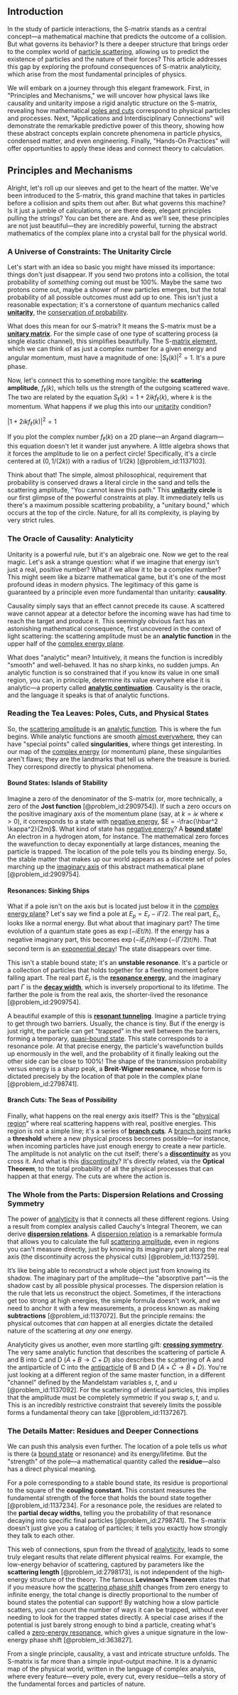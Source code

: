 ## Introduction
In the study of particle interactions, the S-matrix stands as a central concept—a mathematical machine that predicts the outcome of a collision. But what governs its behavior? Is there a deeper structure that brings order to the complex world of [particle scattering](@article_id:152447), allowing us to predict the existence of particles and the nature of their forces? This article addresses this gap by exploring the profound consequences of S-matrix analyticity, which arise from the most fundamental principles of physics.

We will embark on a journey through this elegant framework. First, in "Principles and Mechanisms," we will uncover how physical laws like causality and unitarity impose a rigid analytic structure on the S-matrix, revealing how mathematical [poles and cuts](@article_id:189626) correspond to physical particles and processes. Next, "Applications and Interdisciplinary Connections" will demonstrate the remarkable predictive power of this theory, showing how these abstract concepts explain concrete phenomena in particle physics, condensed matter, and even engineering. Finally, "Hands-On Practices" will offer opportunities to apply these ideas and connect theory to calculation.

## Principles and Mechanisms

Alright, let's roll up our sleeves and get to the heart of the matter. We've been introduced to the S-matrix, this grand machine that takes in particles before a collision and spits them out after. But what governs this machine? Is it just a jumble of calculations, or are there deep, elegant principles pulling the strings? You can bet there are. And as we'll see, these principles are not just beautiful—they are incredibly powerful, turning the abstract mathematics of the complex plane into a crystal ball for the physical world.

### A Universe of Constraints: The Unitarity Circle

Let's start with an idea so basic you might have missed its importance: things don't just disappear. If you send two protons into a collision, the total probability of *something* coming out must be 100%. Maybe the same two protons come out, maybe a shower of new particles emerges, but the total probability of all possible outcomes must add up to one. This isn't just a reasonable expectation; it's a cornerstone of quantum mechanics called **[unitarity](@article_id:138279)**, the [conservation of probability](@article_id:149142).

What does this mean for our S-matrix? It means the S-matrix must be a **[unitary matrix](@article_id:138484)**. For the simple case of one type of scattering process (a single elastic channel), this simplifies beautifully. The S-[matrix element](@article_id:135766), which we can think of as just a complex number for a given energy and angular momentum, must have a magnitude of one: $|S_\ell(k)|^2 = 1$. It's a pure phase.

Now, let's connect this to something more tangible: the **scattering amplitude**, $f_\ell(k)$, which tells us the strength of the outgoing scattered wave. The two are related by the equation $S_\ell(k) = 1 + 2ikf_\ell(k)$, where $k$ is the momentum. What happens if we plug this into our [unitarity](@article_id:138279) condition?

$|1 + 2ikf_\ell(k)|^2 = 1$

If you plot the complex number $f_\ell(k)$ on a 2D plane—an Argand diagram—this equation doesn't let it wander just anywhere. A little algebra shows that it forces the amplitude to lie on a perfect circle! Specifically, it's a circle centered at $(0, 1/(2k))$ with a radius of $1/(2k)$ [@problem_id:1137103].

Think about that! The simple, almost philosophical, requirement that probability is conserved draws a literal circle in the sand and tells the scattering amplitude, "You cannot leave this path." This **[unitarity](@article_id:138279) circle** is our first glimpse of the powerful constraints at play. It immediately tells us there's a maximum possible scattering probability, a "unitary bound," which occurs at the top of the circle. Nature, for all its complexity, is playing by very strict rules.

### The Oracle of Causality: Analyticity

Unitarity is a powerful rule, but it's an algebraic one. Now we get to the real magic. Let's ask a strange question: what if we imagine that energy isn't just a real, positive number? What if we allow it to be a complex number? This might seem like a bizarre mathematical game, but it's one of the most profound ideas in modern physics. The legitimacy of this game is guaranteed by a principle even more fundamental than unitarity: **causality**.

Causality simply says that an effect cannot precede its cause. A scattered wave cannot appear at a detector before the incoming wave has had time to reach the target and produce it. This seemingly obvious fact has an astonishing mathematical consequence, first uncovered in the context of light scattering: the scattering amplitude must be an **analytic function** in the upper half of the [complex energy plane](@article_id:202789).

What does "analytic" mean? Intuitively, it means the function is incredibly "smooth" and well-behaved. It has no sharp kinks, no sudden jumps. An analytic function is so constrained that if you know its value in one small region, you can, in principle, determine its value everywhere else it is analytic—a property called **[analytic continuation](@article_id:146731)**. Causality is the oracle, and the language it speaks is that of analytic functions.

### Reading the Tea Leaves: Poles, Cuts, and Physical States

So, the [scattering amplitude](@article_id:145605) is an [analytic function](@article_id:142965). This is where the fun begins. While analytic functions are smooth [almost everywhere](@article_id:146137), they can have "special points" called **singularities**, where things get interesting. In our map of the [complex energy](@article_id:263435) (or momentum) plane, these singularities aren't flaws; they are the landmarks that tell us where the treasure is buried. They correspond directly to physical phenomena.

#### Bound States: Islands of Stability

Imagine a zero of the denominator of the S-matrix (or, more technically, a zero of the **Jost function** [@problem_id:2909754]). If such a zero occurs on the positive imaginary axis of the momentum plane (say, at $k = i\kappa$ where $\kappa>0$), it corresponds to a state with [negative energy](@article_id:161048), $E = -\frac{\hbar^2 \kappa^2}{2m}$. What kind of state has [negative energy](@article_id:161048)? A **[bound state](@article_id:136378)**! An electron in a hydrogen atom, for instance. The mathematical zero forces the wavefunction to decay exponentially at large distances, meaning the particle is trapped. The location of the pole tells you its binding energy. So, the stable matter that makes up our world appears as a discrete set of poles marching up the [imaginary axis](@article_id:262124) of this abstract mathematical plane [@problem_id:2909754].

#### Resonances: Sinking Ships

What if a pole isn't on the axis but is located just below it in the [complex energy plane](@article_id:202789)? Let's say we find a pole at $E_p = E_r - i\Gamma/2$. The real part, $E_r$, looks like a normal energy. But what about that imaginary part? The time evolution of a quantum state goes as $\exp(-iEt/\hbar)$. If the energy has a negative imaginary part, this becomes $\exp(-iE_r t/\hbar) \exp(-(\Gamma/2)t/\hbar)$. That second term is an [exponential decay](@article_id:136268)! The state disappears over time.

This isn't a stable bound state; it's an **unstable resonance**. It's a particle or a collection of particles that holds together for a fleeting moment before falling apart. The real part $E_r$ is the **[resonance energy](@article_id:146855)**, and the imaginary part $\Gamma$ is the **[decay width](@article_id:153352)**, which is inversely proportional to its lifetime. The farther the pole is from the real axis, the shorter-lived the resonance [@problem_id:2909754].

A beautiful example of this is **[resonant tunneling](@article_id:146403)**. Imagine a particle trying to get through two barriers. Usually, the chance is tiny. But if the energy is just right, the particle can get "trapped" in the well between the barriers, forming a temporary, [quasi-bound state](@article_id:143647). This state corresponds to a resonance pole. At that precise energy, the particle's wavefunction builds up enormously in the well, and the probability of it finally leaking out the other side can be close to 100%! The shape of the transmission probability versus energy is a sharp peak, a **Breit-Wigner resonance**, whose form is dictated precisely by the location of that pole in the complex plane [@problem_id:2798741].

#### Branch Cuts: The Seas of Possibility

Finally, what happens on the real energy axis itself? This is the "[physical region](@article_id:159612)" where real scattering happens with real, positive energies. This region is not a simple line; it's a series of **[branch cuts](@article_id:163440)**. A [branch point](@article_id:169253) marks a **threshold** where a new physical process becomes possible—for instance, when incoming particles have just enough energy to create a new particle. The amplitude is not analytic on the cut itself; there's a **[discontinuity](@article_id:143614)** as you cross it. And what is this [discontinuity](@article_id:143614)? It's directly related, via the **Optical Theorem**, to the total probability of all the physical processes that can happen at that energy. The cuts are where the action is.

### The Whole from the Parts: Dispersion Relations and Crossing Symmetry

The power of [analyticity](@article_id:140222) is that it connects all these different regions. Using a result from complex analysis called Cauchy's Integral Theorem, we can derive **[dispersion relations](@article_id:139901)**. A [dispersion relation](@article_id:138019) is a remarkable formula that allows you to calculate the full [scattering amplitude](@article_id:145605), even in regions you can't measure directly, just by knowing its imaginary part along the real axis (the discontinuity across the physical cuts) [@problem_id:1137259].

It’s like being able to reconstruct a whole object just from knowing its shadow. The imaginary part of the amplitude—the "absorptive part"—is the shadow cast by all possible physical processes. The dispersion relation is the rule that lets us reconstruct the object. Sometimes, if the interactions get too strong at high energies, the simple formula doesn't work, and we need to anchor it with a few measurements, a process known as making **subtractions** [@problem_id:1137072]. But the principle remains: the physical outcomes that *can* happen at all energies dictate the detailed nature of the scattering at *any one* energy.

Analyticity gives us another, even more startling gift: **[crossing symmetry](@article_id:144937)**. The very same analytic function that describes the scattering of particle A and B into C and D ($A+B \to C+D$) also describes the scattering of A and the antiparticle of C into the [antiparticle](@article_id:193113) of B and D ($A+\bar{C} \to \bar{B}+D$). You're just looking at a different region of the same master function, in a different "channel" defined by the Mandelstam variables $s$, $t$, and $u$ [@problem_id:1137092]. For the scattering of identical particles, this implies that the amplitude must be completely symmetric if you swap $s, t,$ and $u$. This is an incredibly restrictive constraint that severely limits the possible forms a fundamental theory can take [@problem_id:1137267].

### The Details Matter: Residues and Deeper Connections

We can push this analysis even further. The location of a pole tells us *what* is there (a [bound state](@article_id:136378) or resonance) and its energy/lifetime. But the "strength" of the pole—a mathematical quantity called the **residue**—also has a direct physical meaning.

For a pole corresponding to a stable bound state, its residue is proportional to the square of the **coupling constant**. This constant measures the fundamental strength of the force that holds the bound state together [@problem_id:1137234]. For a resonance pole, the residues are related to the **partial decay widths**, telling you the probability of that resonance decaying into specific final particles [@problem_id:2798741]. The S-matrix doesn't just give you a catalog of particles; it tells you exactly how strongly they talk to each other.

This web of connections, spun from the thread of [analyticity](@article_id:140222), leads to some truly elegant results that relate different physical realms. For example, the low-energy behavior of scattering, captured by parameters like the **scattering length** [@problem_id:2798173], is not independent of the high-energy structure of the theory. The famous **Levinson's Theorem** states that if you measure how the [scattering phase shift](@article_id:146090) changes from zero energy to infinite energy, the total change is directly proportional to the number of bound states the potential can support! By watching how a slow particle scatters, you can count the number of ways it can be trapped, without ever needing to look for the trapped states directly. A special case arises if the potential is just barely strong enough to bind a particle, creating what's called a [zero-energy resonance](@article_id:160288), which gives a unique signature in the low-energy phase shift [@problem_id:363827].

From a single principle, causality, a vast and intricate structure unfolds. The S-matrix is far more than a simple input-output machine. It is a dynamic map of the physical world, written in the language of complex analysis, where every feature—every pole, every cut, every residue—tells a story of the fundamental forces and particles of nature.